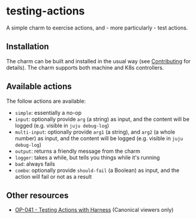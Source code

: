 # testing-actions

A simple charm to exercise actions, and - more particularly - test actions.

## Installation

The charm can be built and installed in the usual way (see [Contributing](CONTRIBUTING.md) for
details). The charm supports both machine and K8s controllers.

## Available actions

The follow actions are available:

* `simple`: essentially a no-op
* `input`: optionally provide `arg` (a string) as input, and the content will be logged
    (e.g. visible in `juju debug-log`)
* `multi-input`: optionally provide `arg1` (a string), and `arg2` (a whole number) as input, and
    the content will be logged (e.g. visible in `juju debug-log`)
* `output`: returns a friendly message from the charm
* `logger`: takes a while, but tells you things while it's running
* `bad`: always fails
* `combo`: optionally provide `should-fail` (a Boolean) as input, and the action will fail or
    not as a result

## Other resources

- [OP-041 - Testing Actions with Harness](https://docs.google.com/document/d/1nxyiR7H7ZJZUIOfyIrEudmTg64jDJvPnPLCAeD1R7w0) (Canonical viewers only)
